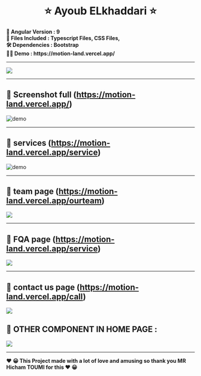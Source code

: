   

<h1 align="center" >   ⭐    Ayoub ELkhaddari   ⭐</h1>
<p align="center"> 
  </p>

<p>
<b align="center" >📝 Angular  Version	:  9 </b> </BR>
<b align="center" >📌  Files Included : 	Typescript Files, CSS Files,  </b></BR>
<b align="center" > 🛠  Dependencies :  Bootstrap </b></BR>
<b align="center" > 👨‍💻  Demo  :  https://motion-land.vercel.app/ </b>
</p>

 ---  
  <img align="center" src="https://i.imgur.com/txJrv72.png" />
  
 ---  

##  🚀 Screenshot full (https://motion-land.vercel.app/)  
  <img align="center" src="https://i.imgur.com/FfVSAfx.png" alt="demo" />
  
 ---
  
## 🚀 services (https://motion-land.vercel.app/service)  
<img  align="center" src="https://i.imgur.com/uuLQtkf.png" alt="demo"/>

 ---

## 🚀 team page (https://motion-land.vercel.app/ourteam)  
     
  <img  align="center" src="https://i.imgur.com/WTpkwv6.png"/>
  
 ---
 
## 🚀 FQA page (https://motion-land.vercel.app/service)  
     
  <img  align="center" src="https://i.imgur.com/gAQX3pu.png"/>
  
 ---

## 🚀 contact us page  (https://motion-land.vercel.app/call)  
     
<img  align="center" src="https://i.imgur.com/b1UUHfQ.png"/>
  
 ## 🚀 OTHER COMPONENT IN HOME PAGE  : 
     
<img  align="center" src="https://i.imgur.com/OFDsNkP.png"/>
  
---
<p>
<b align="center" > ❤️  😀 This Project made with a lot of love and amusing so thank you MR Hicham TOUMI for this   ❤️  😀 </b> </p>
